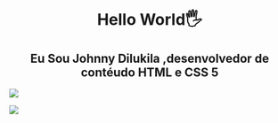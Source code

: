 <h1 align="center">Hello World🖐️</h1>
<h2 align="center">Eu Sou Johnny Dilukila ,desenvolvedor de contéudo HTML e CSS 5 </h2>
<abbr><p><img src="https://img.shields.io/badge/HTML5-E34F26?style=for-the-badge&logo=html5&logoColor=white"></p></abbr>
<abbr><p><img src="https://img.shields.io/badge/HTML5-E34F26?style=for-the-badge&logo=html5&logoColor=white"></p></abbr>






                           




